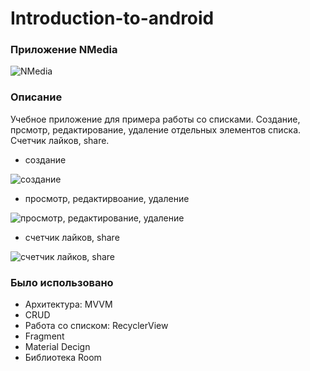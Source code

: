 # Introduction-to-android

### Приложение NMedia
![NMedia](https://user-images.githubusercontent.com/64940811/194195186-8ebb28bb-feb8-4118-a68d-963ab8d2740a.png)

### Описание
Учебное приложение для примера работы со списками. Создание, прсмотр, редактирование, удаление отдельных элементов списка. Счетчик лайков, share.

* создание

![создание](https://user-images.githubusercontent.com/64940811/194202730-6d5535e5-6205-4e0c-bf08-0765b0418957.gif)

* просмотр, редактирвоание, удаление

![просмотр, редактирование, удаление](https://user-images.githubusercontent.com/64940811/194203360-4e8c1899-b208-48b9-adff-579897a5bfef.gif)

* счетчик лайков, share

![счетчик лайков, share](https://user-images.githubusercontent.com/64940811/194203698-882d59d2-b699-45e3-b389-cd8b530b78d9.gif)

### Было использовано
* Архитектура: MVVM
* CRUD
* Работа со списком: RecyclerView
* Fragment
* Material Decign
* Библиотека Room

